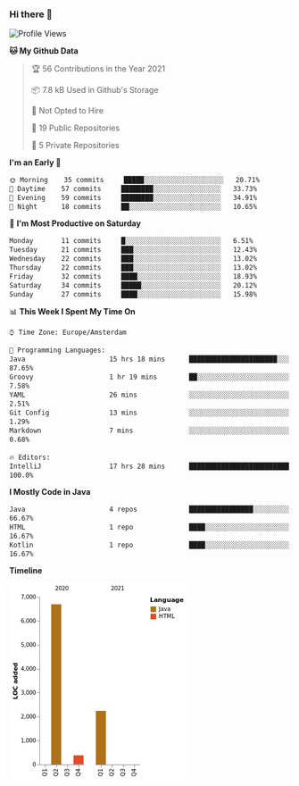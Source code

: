 ### Hi there 👋


<!--START_SECTION:waka-->
![Profile Views](http://img.shields.io/badge/Profile%20Views-0-blue)

**🐱 My Github Data** 

> 🏆 56 Contributions in the Year 2021
 > 
> 📦 7.8 kB Used in Github's Storage 
 > 
> 🚫 Not Opted to Hire
 > 
> 📜 19 Public Repositories 
 > 
> 🔑 5 Private Repositories  
 > 
**I'm an Early 🐤** 

```text
🌞 Morning    35 commits     █████░░░░░░░░░░░░░░░░░░░░   20.71% 
🌆 Daytime    57 commits     ████████░░░░░░░░░░░░░░░░░   33.73% 
🌃 Evening    59 commits     ████████░░░░░░░░░░░░░░░░░   34.91% 
🌙 Night      18 commits     ██░░░░░░░░░░░░░░░░░░░░░░░   10.65%

```
📅 **I'm Most Productive on Saturday** 

```text
Monday       11 commits     █░░░░░░░░░░░░░░░░░░░░░░░░   6.51% 
Tuesday      21 commits     ███░░░░░░░░░░░░░░░░░░░░░░   12.43% 
Wednesday    22 commits     ███░░░░░░░░░░░░░░░░░░░░░░   13.02% 
Thursday     22 commits     ███░░░░░░░░░░░░░░░░░░░░░░   13.02% 
Friday       32 commits     ████░░░░░░░░░░░░░░░░░░░░░   18.93% 
Saturday     34 commits     █████░░░░░░░░░░░░░░░░░░░░   20.12% 
Sunday       27 commits     ████░░░░░░░░░░░░░░░░░░░░░   15.98%

```


📊 **This Week I Spent My Time On** 

```text
⌚︎ Time Zone: Europe/Amsterdam

💬 Programming Languages: 
Java                     15 hrs 18 mins      ██████████████████████░░░   87.65% 
Groovy                   1 hr 19 mins        ██░░░░░░░░░░░░░░░░░░░░░░░   7.58% 
YAML                     26 mins             ░░░░░░░░░░░░░░░░░░░░░░░░░   2.51% 
Git Config               13 mins             ░░░░░░░░░░░░░░░░░░░░░░░░░   1.29% 
Markdown                 7 mins              ░░░░░░░░░░░░░░░░░░░░░░░░░   0.68%

🔥 Editors: 
IntelliJ                 17 hrs 28 mins      █████████████████████████   100.0%

```

**I Mostly Code in Java** 

```text
Java                     4 repos             ████████████████░░░░░░░░░   66.67% 
HTML                     1 repo              ████░░░░░░░░░░░░░░░░░░░░░   16.67% 
Kotlin                   1 repo              ████░░░░░░░░░░░░░░░░░░░░░   16.67%

```


**Timeline**

![Chart not found](https://raw.githubusercontent.com/powercasgamer/powercasgamer/master/charts/bar_graph.png) 


<!--END_SECTION:waka-->

